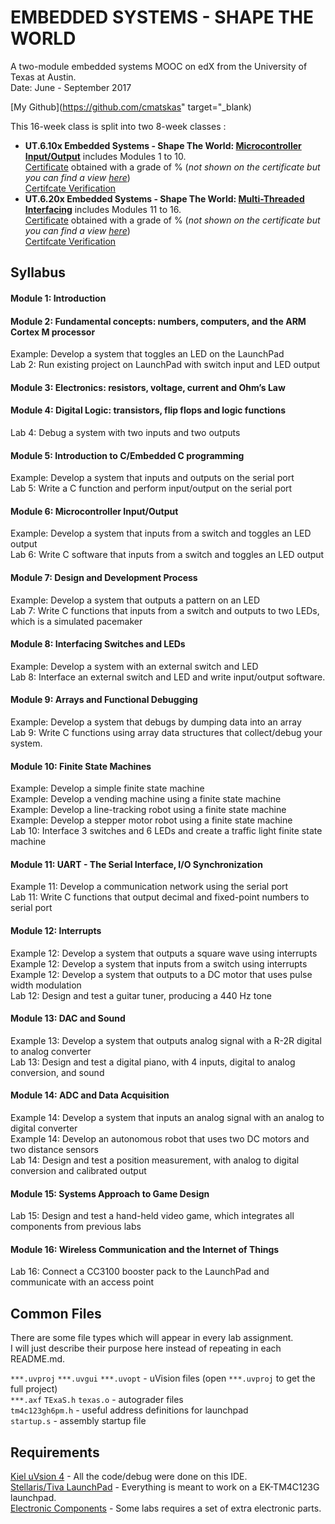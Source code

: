 # EMBEDDED SYSTEMS - SHAPE THE WORLD
A two-module embedded systems MOOC on edX from the University of Texas at Austin. \
Date: June - September 2017

[My Github](https://github.com/cmatskas" target="_blank)

This 16-week class is split into two 8-week classes : 
- **UT.6.10x Embedded Systems - Shape The World: [Microcontroller Input/Output](https://www.edx.org/course/embedded-systems-shape-world-utaustinx-ut-6-10x)** includes Modules 1 to 10. \
  [Certificate]() obtained with a grade of % (*not shown on the certificate but you can find a view [here]()*) \
  [Certifcate Verification]()
- **UT.6.20x Embedded Systems - Shape The World: [Multi-Threaded Interfacing](https://www.edx.org/course/embedded-systems-shape-world-multi-utaustinx-ut-6-20x)** includes Modules 11 to 16. \
  [Certificate]() obtained with a grade of % (*not shown on the certificate but you can find a view [here]()*) \
  [Certifcate Verification]()

## Syllabus

#### Module 1: Introduction

#### Module 2: Fundamental concepts: numbers, computers, and the ARM Cortex M processor
Example: Develop a system that toggles an LED on the LaunchPad \
Lab 2: Run existing project on LaunchPad with switch input and LED output

#### Module 3: Electronics: resistors, voltage, current and Ohm’s Law    

#### Module 4: Digital Logic: transistors, flip flops and logic functions
Lab 4: Debug a system with two inputs and two outputs

#### Module 5: Introduction to C/Embedded C programming
Example: Develop a system that inputs and outputs on the serial port \
Lab 5: Write a C function and perform input/output on the serial port

#### Module 6: Microcontroller Input/Output
Example: Develop a system that inputs from a switch and toggles an LED output \
Lab 6: Write C software that inputs from a switch and toggles an LED output

#### Module 7: Design and Development Process
Example: Develop a system that outputs a pattern on an LED \
Lab 7: Write C functions that inputs from a switch and outputs to two LEDs, which is a simulated pacemaker

#### Module 8: Interfacing Switches and LEDs
Example: Develop a system with an external switch and LED \
Lab 8: Interface an external switch and LED and write input/output software.

#### Module 9: Arrays and Functional Debugging
Example: Develop a system that debugs by dumping data into an array \
Lab 9: Write C functions using array data structures that collect/debug your system.

#### Module 10: Finite State Machines
Example: Develop a simple finite state machine \
Example: Develop a vending machine using a finite state machine \
Example: Develop a line-tracking robot using a finite state machine \
Example: Develop a stepper motor robot using a finite state machine \
Lab 10: Interface 3 switches and 6 LEDs and create a traffic light finite state machine 

#### Module 11: UART - The Serial Interface, I/O Synchronization
Example 11: Develop a communication network using the serial port \
Lab 11: Write C functions that output decimal and fixed-point numbers to serial port 

#### Module 12: Interrupts
Example 12: Develop a system that outputs a square wave using interrupts \
Example 12: Develop a system that inputs from a switch using interrupts \
Example 12: Develop a system that outputs to a DC motor that uses pulse width modulation \
Lab 12: Design and test a guitar tuner, producing a 440 Hz tone 

#### Module 13: DAC and Sound
Example 13: Develop a system that outputs analog signal with a R-2R digital to analog converter \
Lab 13: Design and test a digital piano, with 4 inputs, digital to analog conversion, and sound

#### Module 14: ADC and Data Acquisition
Example 14: Develop a system that inputs an analog signal with an analog to digital  converter \
Example 14: Develop an autonomous robot that uses two DC motors and two distance sensors \
Lab 14: Design and test a position measurement, with analog to digital conversion and calibrated output

#### Module 15: Systems Approach to Game Design
Lab 15: Design and test a hand-held video game, which integrates all components from previous labs

#### Module 16: Wireless Communication and the Internet of Things
Lab 16: Connect a CC3100 booster pack to the LaunchPad and communicate with an access point

## Common Files

There are some file types which will appear in every lab assignment. \
I will just describe their purpose here instead of repeating in each README.md. 

`***.uvproj` `***.uvgui` `***.uvopt` - uVision files (open `***.uvproj` to get the full project) \
`***.axf` `TExaS.h` `texas.o` - autograder files \
`tm4c123gh6pm.h` - useful address definitions for launchpad \
`startup.s` - assembly startup file

## Requirements

[Kiel uVsion 4](https://www.keil.com/demo/eval/armv4.htm) - All the code/debug were done on this IDE. \
[Stellaris/Tiva LaunchPad](http://www.ti.com/tool/ek-tm4c123gxl) - Everything is meant to work on a EK-TM4C123G launchpad. \
[Electronic Components](http://edx-org-utaustinx.s3.amazonaws.com/UT601x/worldwide.html) - Some labs requires a set of extra electronic parts.
